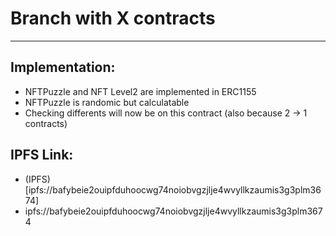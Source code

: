 # Branch with X contracts 
---

## Implementation:

- NFTPuzzle and NFT Level2 are implemented in ERC1155
- NFTPuzzle is randomic but calculatable
- Checking differents will now be on this contract (also because 2 → 1 contracts)

## IPFS Link:     

- (IPFS)[ipfs://bafybeie2ouipfduhoocwg74noiobvgzjlje4wvyllkzaumis3g3plm3674]      
- ipfs://bafybeie2ouipfduhoocwg74noiobvgzjlje4wvyllkzaumis3g3plm3674     